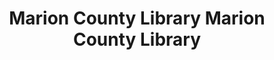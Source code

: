 ---
layout: repo
title: "Marion County Library
 
 Marion County Library"
id: 1749
permalink: repos/1749/
---